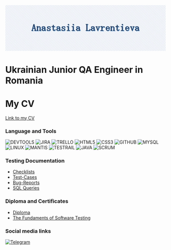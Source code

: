 <!--
**lawalina/lawalina** is a ✨ _special_ ✨ repository because its `README.md` (this file) appears on your GitHub profile.

-->
![Header](https://github.com/lawalina/lawalina/blob/main/.idea/assets/title2.jpg)

# Ukrainian Junior QA Engineer in Romania

# My CV
[Link to my CV](https://www.dropbox.com/s/cbeuu593psvnw87/Anastasiia%20Lavrentieva%20%28CV%29.pdf?dl=0)

### Language and Tools
![DEVTOOLS](https://img.shields.io/badge/-DEVTOOLS-005a80?style=for-the-badge&logo=googlechrome&logoColor=black)
![JIRA](https://img.shields.io/badge/-JIRA-005a80?style=for-the-badge&logo=jira&logoColor=black)
![TRELLO](https://img.shields.io/badge/-TRELLO-005a80?style=for-the-badge&logo=trello&logoColor=black)
![HTML5](https://img.shields.io/badge/HTML5-005a80.svg?style=for-the-badge&logo=html5&logoColor=black)
![CSS3](https://img.shields.io/badge/CSS3-005a80.svg?style=for-the-badge&logo=css3&logoColor=black)
![GITHUB](https://img.shields.io/badge/-GITHUB-005a80?style=for-the-badge&logo=github&logoColor=black)
![MYSQL](https://img.shields.io/badge/MYSGL-005a80.svg?style=for-the-badge&logo=mysql&logoColor=black)
![LINUX](https://img.shields.io/badge/LINUX-005a80?style=for-the-badge&logo=linux&logoColor=black)
![MANTIS](https://img.shields.io/badge/-MANTIS-005a80?style=for-the-badge)
![TESTRAIL](https://img.shields.io/badge/-TESTRAIL-005a80?style=for-the-badge)
![JAVA](https://img.shields.io/badge/-JAVA-005a80?style=for-the-badge)
![SCRUM](https://img.shields.io/badge/-SCRUM-005a80?style=for-the-badge)

### Testing Documentation
- [Checklists](https://github.com/lawalina/Checklists)
- [Test-Cases](https://github.com/lawalina/Test-Cases)
- [Bug-Reports](https://github.com/lawalina/Bug-Reports)
- [SQL Queries](https://github.com/lawalina/SQL-Queries)

### Diploma and Certificates
- [Diploma](https://www.dropbox.com/s/y4nylenr05lhud8/Diploma.jpg?dl=0)
- [The Fundaments of Software Testing](https://www.dropbox.com/s/3tqbbvzm4af249y/The%20Fundaments%20of%20Software%20Testing_QATestLab_Certificate.pdf?dl=0)

### Social media links

[![Telegram](https://img.shields.io/badge/TELEGRAM-279fdb?style=for-the-badge&logo=telegram&logoColor=fff)](http://t.me/ana_lawr)